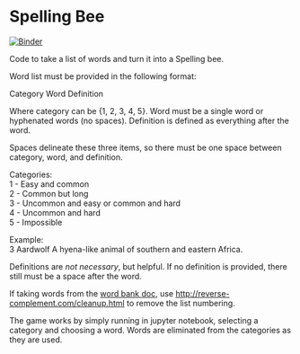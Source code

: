 # Spelling Bee

[![Binder](https://mybinder.org/badge_logo.svg)](https://mybinder.org/v2/gh/Yoyomanzoor/Spelling-Bee/master?filepath=Spelling%20Bee.ipynb)

Code to take a list of words and turn it into a Spelling bee.

Word list must be provided in the following format:

Category Word Definition

Where category can be {1, 2, 3, 4, 5}. Word must be a single word or hyphenated words (no spaces). Definition is defined as everything after the word.  

Spaces delineate these three items, so there must be one space between category, word, and definition.

Categories:  
1 - Easy and common  
2 - Common but long  
3 - Uncommon and easy or common and hard  
4 - Uncommon and hard  
5 - Impossible

Example:  
3 Aardwolf A hyena-like animal of southern and eastern Africa.

Definitions are _not necessary_, but helpful. If no definition is provided, there still must be a space after the word.

If taking words from the [word bank doc](https://docs.google.com/document/d/1O-1TZITIUuTnN28TyXlmFu6IpotN2YCOjRO343KABn8/edit?usp=sharing), use http://reverse-complement.com/cleanup.html to remove the list numbering.

The game works by simply running in jupyter notebook, selecting a category and choosing a word. Words are eliminated from the categories as they are used.

